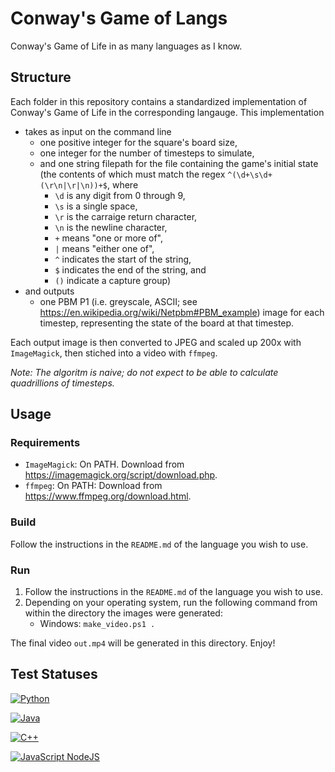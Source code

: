 # Conway's Game of Langs
Conway's Game of Life in as many languages as I know.

## Structure
Each folder in this repository contains a standardized implementation of Conway's Game of Life in the corresponding langauge. This implementation
* takes as input on the command line
    - one positive integer for the square's board size,
    - one integer for the number of timesteps to simulate,
    - and one string filepath for the file containing the game's initial state (the contents of which must match the regex `^(\d+\s\d+(\r\n|\r|\n))+$`, where 
        * `\d` is any digit from 0 through 9, 
        * `\s` is a single space, 
        * `\r` is the carraige return character, 
        * `\n` is the newline character, 
        * `+` means "one or more of",
        * `|` means "either one of",
        * `^` indicates the start of the string,
        * `$` indicates the end of the string, and
        * `()` indicate a capture group)
* and outputs
    - one PBM P1 (i.e. greyscale, ASCII; see https://en.wikipedia.org/wiki/Netpbm#PBM_example) image for each timestep, representing the state of the board at that timestep.

Each output image is then converted to JPEG and scaled up 200x with `ImageMagick`, then stiched into a video with `ffmpeg`.

*Note: The algoritm is naive; do not expect to be able to calculate quadrillions of timesteps.*

## Usage

### Requirements
* `ImageMagick`: On PATH. Download from https://imagemagick.org/script/download.php.
* `ffmpeg`: On PATH: Download from https://www.ffmpeg.org/download.html.

### Build
Follow the instructions in the `README.md` of the language you wish to use.

### Run
1. Follow the instructions in the `README.md` of the language you wish to use.
2. Depending on your operating system, run the following command from within the directory the images were generated:
    - Windows: `make_video.ps1 .`

The final video `out.mp4` will be generated in this directory. Enjoy!

## Test Statuses
[![Python](https://github.com/vedangnaik/conways_game_of_langs/actions/workflows/python_tests.yml/badge.svg)](https://github.com/vedangnaik/conways_game_of_langs/actions/workflows/python_tests.yml)

[![Java](https://github.com/vedangnaik/conways_game_of_langs/actions/workflows/java_tests.yml/badge.svg)](https://github.com/vedangnaik/conways_game_of_langs/actions/workflows/java_tests.yml)

[![C++](https://github.com/vedangnaik/conways_game_of_langs/actions/workflows/cpp_tests.yml/badge.svg)](https://github.com/vedangnaik/conways_game_of_langs/actions/workflows/cpp_tests.yml)

[![JavaScript NodeJS](https://github.com/vedangnaik/conways_game_of_langs/actions/workflows/javascript_nodejs_tests.yml/badge.svg)](https://github.com/vedangnaik/conways_game_of_langs/actions/workflows/javascript_nodejs_tests.yml)